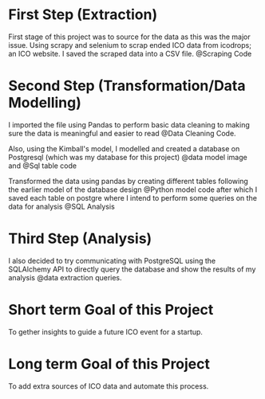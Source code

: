 # First Step (Extraction)
First stage of this project was to source for the data as this was the major issue. Using scrapy and selenium to scrap ended ICO data from icodrops; an ICO website. I saved the scraped data into a CSV file. @Scraping Code

# Second Step (Transformation/Data Modelling)
I imported the file using Pandas to perform basic data cleaning to making sure the data is meaningful and easier to read @Data Cleaning Code. 

Also, using the Kimball's model, I modelled and created a database on Postgresql (which was my database for this project) @data model image and @Sql table code

Transformed the data using pandas by creating different tables following the earlier model of the database design @Python model code after which I saved each table on postgre where I intend to perform some queries on the data for analysis @SQL Analysis

# Third Step (Analysis)
I also decided to try communicating with PostgreSQL using the SQLAlchemy API to directly query the database and show the results of my analysis @data extraction queries.

# Short term Goal of this Project
To gether insights to guide a future ICO event for a startup.

# Long term Goal of this Project
To add extra sources of ICO data and automate this process.
